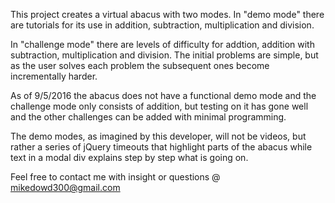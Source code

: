 This project creates a virtual abacus with two modes. In "demo mode" there are tutorials for its use in addition, subtraction, multiplication and division.

In "challenge mode" there are levels of difficulty for addtion, addition with subtraction, multiplication and division. The initial problems are simple, but as the user solves each problem the subsequent ones become incrementally harder.

As of 9/5/2016 the abacus does not have a functional demo mode and the challenge mode only consists of addition, but testing on it has gone well and the other challenges can be added with minimal programming.

The demo modes, as imagined by this developer, will not be videos, but rather a series of jQuery timeouts that highlight parts of the abacus while text in a modal div explains step by step what is going on.

Feel free to contact me with insight or questions @ mikedowd300@gmail.com
